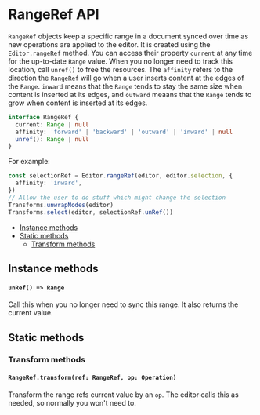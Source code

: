 # RangeRef API

`RangeRef` objects keep a specific range in a document synced over time as new operations are applied to the editor. It is created using the `Editor.rangeRef` method. You can access their property `current` at any time for the up-to-date `Range` value. When you no longer need to track this location, call `unref()` to free the resources. The `affinity` refers to the direction the `RangeRef` will go when a user inserts content at the edges of the `Range`. `inward` means that the `Range` tends to stay the same size when content is inserted at its edges, and `outward` meaans that the `Range` tends to grow when content is inserted at its edges.

```typescript
interface RangeRef {
  current: Range | null
  affinity: 'forward' | 'backward' | 'outward' | 'inward' | null
  unref(): Range | null
}
```

For example:

```typescript
const selectionRef = Editor.rangeRef(editor, editor.selection, {
  affinity: 'inward',
})
// Allow the user to do stuff which might change the selection
Transforms.unwrapNodes(editor)
Transforms.select(editor, selectionRef.unRef())
```

- [Instance methods](range-ref.md#instance-methods)
- [Static methods](range-ref.md#static-methods)
  - [Transform methods](range-ref.md#transform-methods)

## Instance methods

#### `unRef() => Range`

Call this when you no longer need to sync this range.
It also returns the current value.

## Static methods

### Transform methods

#### `RangeRef.transform(ref: RangeRef, op: Operation)`

Transform the range refs current value by an `op`.
The editor calls this as needed, so normally you won't need to.
